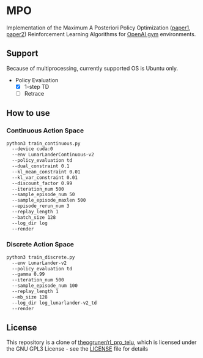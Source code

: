 # MPO

Implementation of the Maximum A Posteriori Policy Optimization
([paper1](https://arxiv.org/abs/1806.06920),
[paper2](https://arxiv.org/abs/1812.02256.pdf))
Reinforcement Learning Algorithms for [OpenAI gym](https://github.com/openai/gym) environments.

## Support

Because of multiprocessing, currently supported OS is Ubuntu only.

* Policy Evaluation
    - [x] 1-step TD
    - [ ] Retrace

## How to use

### Continuous Action Space

```bash
python3 train_continuous.py
  --device cuda:0
  --env LunarLanderContinuous-v2
  --policy_evaluation td
  --dual_constraint 0.1
  --kl_mean_constraint 0.01
  --kl_var_constraint 0.01
  --discount_factor 0.99
  --iteration_num 500
  --sample_episode_num 50
  --sample_episode_maxlen 500
  --episode_rerun_num 3
  --replay_length 1
  --batch_size 128
  --log_dir log
  --render
```

### Discrete Action Space

```bash
python3 train_discrete.py
  --env LunarLander-v2
  --policy_evaluation td
  --gamma 0.99
  --iteration_num 500
  --sample_episode_num 100
  --replay_length 1
  --mb_size 128
  --log_dir log_lunarlander-v2_td
  --render
```

## License

This repository is a clone of [theogruner/rl_pro_telu](https://github.com/theogruner/rl_pro_telu),
which is licensed under the GNU GPL3 License - see the [LICENSE](LICENSE) file for details
